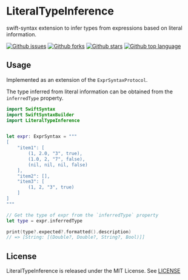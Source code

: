# LiteralTypeInference

swift-syntax extension to infer types from expressions based on literal information.

<!-- # Badges -->

[![Github issues](https://img.shields.io/github/issues/p-x9/swift-literal-type-inference)](https://github.com/p-x9/swift-literal-type-inference/issues)
[![Github forks](https://img.shields.io/github/forks/p-x9/swift-literal-type-inference)](https://github.com/p-x9/swift-literal-type-inference/network/members)
[![Github stars](https://img.shields.io/github/stars/p-x9/swift-literal-type-inference)](https://github.com/p-x9/swift-literal-type-inference/stargazers)
[![Github top language](https://img.shields.io/github/languages/top/p-x9/swift-literal-type-inference)](https://github.com/p-x9/swift-literal-type-inference/)

## Usage

Implemented as an extension of the `ExprSyntaxProtocol`.

The type inferred from literal information can be obtained from the `inferredType` property.


```swift
import SwiftSyntax
import SwiftSyntaxBuilder
import LiteralTypeInference


let expr: ExprSyntax = """
[
    "item1": [
        (1, 2.0, "3", true),
        (1.0, 2, "7", false),
        (nil, nil, nil, false)
    ],
    "item2": [],
    "item3": [
        (1, 2, "3", true)
    ]
]
"""

// Get the type of expr from the `inferredType` property
let type = expr.inferredType

print(type?.expected?.formatted().description)
// => [String: [(Double?, Double?, String?, Bool)]]
```

## License
LiteralTypeInference is released under the MIT License. See [LICENSE](./LICENSE)
